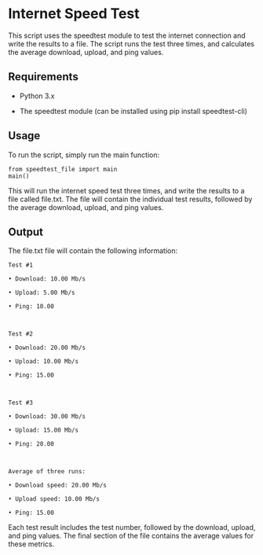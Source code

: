 
# Internet Speed Test

This script uses the speedtest module to test the internet connection and write the results to a file. The script runs the test three times, and calculates the average download, upload, and ping values.

  

## Requirements

- Python 3.x

- The speedtest module (can be installed using pip install speedtest-cli)

  
  

## Usage

To run the script, simply run the main function:

    from speedtest_file import main    
    main()

This will run the internet speed test three times, and write the results to a file called file.txt. The file will contain the individual test results, followed by the average download, upload, and ping values.

## Output

The file.txt file will contain the following information:


    Test #1
    
    • Download: 10.00 Mb/s
    
    • Upload: 5.00 Mb/s
    
    • Ping: 10.00
    
      
    
    Test #2
    
    • Download: 20.00 Mb/s
    
    • Upload: 10.00 Mb/s
    
    • Ping: 15.00
    
      
    
    Test #3
    
    • Download: 30.00 Mb/s
    
    • Upload: 15.00 Mb/s
    
    • Ping: 20.00
    
      
    
    Average of three runs:
    
    • Download speed: 20.00 Mb/s
    
    • Upload speed: 10.00 Mb/s
    
    • Ping: 15.00

Each test result includes the test number, followed by the download, upload, and ping values. The final section of the file contains the average values for these metrics.